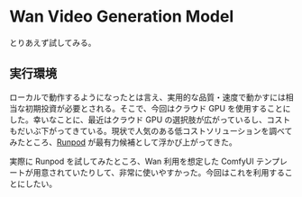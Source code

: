 # Wan Video Generation Model

とりあえず試してみる。

## 実行環境

ローカルで動作するようになったとは言え、実用的な品質・速度で動かすには相当な初期投資が必要とされる。そこで、今回はクラウド GPU を使用することにした。幸いなことに、最近はクラウド GPU の選択肢が広がっているし、コストもだいぶ下がってきている。現状で人気のある低コストソリューションを調べてみたところ、[Runpod](http://runpod.io) が最有力候補として浮かび上がってきた。

実際に Runpod を試してみたところ、Wan 利用を想定した ComfyUI テンプレートが用意されていたりして、非常に使いやすかった。今回はこれを利用することにしたい。
